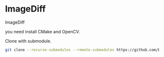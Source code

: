 # ImageDiff
ImageDiff

you need install CMake and OpenCV.

Clone with submodule.

```sh
git clone --recurse-submodules --remote-submodules https://github.com/Bensuperpc/ImageDiff.git
```
